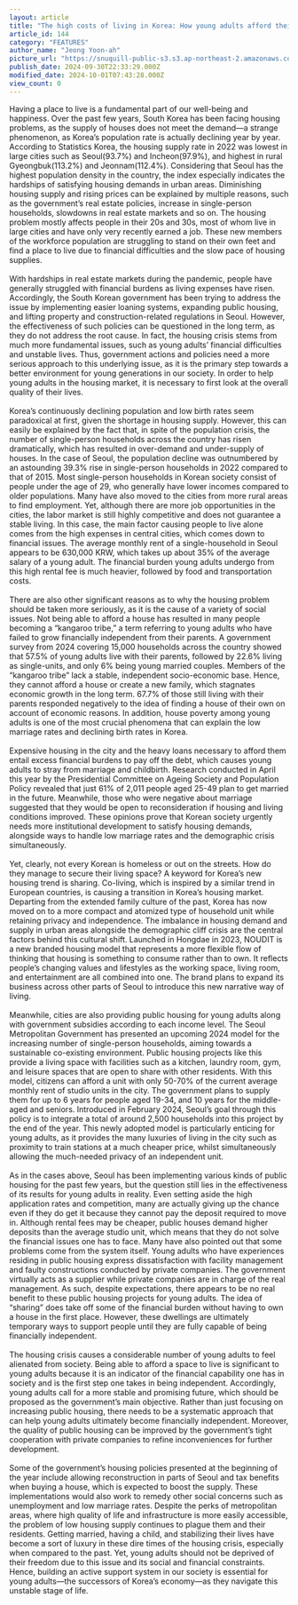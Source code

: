```yaml
---
layout: article
title: "The high costs of living in Korea: How young adults afford their space to live"
article_id: 144
category: "FEATURES"
author_name: "Jeong Yoon-ah"
picture_url: "https://snuquill-public-s3.s3.ap-northeast-2.amazonaws.com/photo/article/7756b0e4-0174-4955-999c-5e532a6b5c54.jpg"
publish_date: 2024-09-30T22:33:29.000Z
modified_date: 2024-10-01T07:43:28.000Z
view_count: 0
---
```


Having a place to live is a fundamental part of our well-being and happiness. Over the past few years, South Korea has been facing housing problems, as the supply of houses does not meet the demand―a strange phenomenon, as Korea’s population rate is actually declining year by year. According to Statistics Korea, the housing supply rate in 2022 was lowest in large cities such as Seoul(93.7%) and Incheon(97.9%), and highest in rural Gyeongbuk(113.2%) and Jeonnam(112.4%). Considering that Seoul has the highest population density in the country, the index especially indicates the hardships of satisfying housing demands in urban areas. Diminishing housing supply and rising prices can be explained by multiple reasons, such as the government’s real estate policies, increase in single-person households, slowdowns in real estate markets and so on. The housing problem mostly affects people in their 20s and 30s, most of whom live in large cities and have only very recently earned a job. These new members of the workforce population are struggling to stand on their own feet and find a place to live due to financial difficulties and the slow pace of housing supplies. <br><br>With hardships in real estate markets during the pandemic, people have generally struggled with financial burdens as living expenses have risen. Accordingly, the South Korean government has been trying to address the issue by implementing easier loaning systems, expanding public housing, and lifting property and construction-related regulations in Seoul. However, the effectiveness of such policies can be questioned in the long term, as they do not address the root cause. In fact, the housing crisis stems from much more fundamental issues, such as young adults’ financial difficulties and unstable lives. Thus, government actions and policies need a more serious approach to this underlying issue, as it is the primary step towards a better environment for young generations in our society. In order to help young adults in the housing market, it is necessary to first look at the overall quality of their lives.<br><br>Korea’s continuously declining population and low birth rates seem paradoxical at first, given the shortage in housing supply. However, this can easily be explained by the fact that, in spite of the population crisis, the number of single-person households across the country has risen dramatically, which has resulted in over-demand and under-supply of houses. In the case of Seoul, the population decline was outnumbered by an astounding 39.3% rise in single-person households in 2022 compared to that of 2015. Most single-person households in Korean society consist of people under the age of 29, who generally have lower incomes compared to older populations. Many have also moved to the cities from more rural areas to find employment. Yet, although there are more job opportunities in the cities, the labor market is still highly competitive and does not guarantee a stable living. In this case, the main factor causing people to live alone comes from the high expenses in central cities, which comes down to financial issues. The average monthly rent of a single-household in Seoul appears to be 630,000 KRW, which takes up about 35% of the average salary of a young adult. The financial burden young adults undergo from this high rental fee is much heavier, followed by food and transportation costs.  <br><br>There are also other significant reasons as to why the housing problem should be taken more seriously, as it is the cause of a variety of social issues. Not being able to afford a house has resulted in many people becoming a “kangaroo tribe,” a term referring to young adults who have failed to grow financially independent from their parents.  A government survey from 2024 covering 15,000 households across the country showed that 57.5% of young adults live with their parents, followed by 22.6% living as single-units, and only 6% being young married couples. Members of the “kangaroo tribe” lack a stable, independent socio-economic base.  Hence, they cannot afford a house or create a new family, which stagnates economic growth in the long term. 67.7% of those still living with their parents responded negatively to the idea of finding a house of their own on account of economic reasons. In addition, house poverty among young adults is one of the most crucial phenomena that can explain the low marriage rates and declining birth rates in Korea. <br><br>Expensive housing in the city and the heavy loans necessary to afford them entail excess financial burdens to pay off the debt, which causes young adults to stray from marriage and childbirth. Research conducted in April this year by the Presidential Committee on Ageing Society and Population Policy revealed that just 61% of 2,011 people aged 25-49 plan to get married in the future. Meanwhile, those who were negative about marriage suggested that they would be open to reconsideration if housing and living conditions improved. These opinions prove that Korean society urgently needs more institutional development to satisfy housing demands, alongside ways to handle low marriage rates and the demographic crisis simultaneously.<br><br>Yet, clearly, not every Korean is homeless or out on the streets. How do they manage to secure their living space? A keyword for Korea’s new housing trend is sharing. Co-living, which is inspired by a similar trend in European countries, is causing a transition in Korea’s housing market. Departing from the extended family culture of the past, Korea has now moved on to a more compact and atomized type of household unit while retaining privacy and independence. The imbalance in housing demand and supply in urban areas alongside the demographic cliff crisis are the central factors behind this cultural shift. Launched in Hongdae in 2023, NOUDIT is a new branded housing model that represents a more flexible flow of thinking that housing is something to consume rather than to own. It reflects people’s changing values and lifestyles as the working space, living room, and entertainment are all combined into one. The brand plans to expand its business across other parts of Seoul to introduce this new narrative way of living. <br><br>Meanwhile, cities are also providing public housing for young adults along with government subsidies according to each income level. The Seoul Metropolitan Government has presented an upcoming 2024 model for the increasing number of single-person households, aiming towards a sustainable co-existing environment. Public housing projects like this provide a living space with facilities such as a kitchen, laundry room, gym, and leisure spaces that are open to share with other residents. With this model, citizens can afford a unit with only 50-70% of the current average monthly rent of studio units in the city. The government plans to supply them for up to 6 years for people aged 19-34, and 10 years for the middle-aged and seniors. Introduced in February 2024, Seoul’s goal through this policy is to integrate a total of around 2,500 households into this project by the end of the year. This newly adopted model is particularly enticing for young adults, as it provides the many luxuries of living in the city such as proximity to train stations at a much cheaper price, whilst simultaneously allowing the much-needed privacy of an independent unit.<br><br>As in the cases above, Seoul has been implementing various kinds of public housing for the past few years, but the question still lies in the effectiveness of its results for young adults in reality. Even setting aside the high application rates and competition, many are actually giving up the chance even if they do get it because they cannot pay the deposit required to move in. Although rental fees may be cheaper, public houses demand higher deposits than the average studio unit, which means that they do not solve the financial issues one has to face. Many have also pointed out that some problems come from the system itself. Young adults who have experiences residing in public housing express dissatisfaction with facility management and faulty constructions conducted by private companies. The government virtually acts as a supplier while private companies are in charge of the real management. As such, despite expectations, there appears to be no real benefit to these public housing projects for young adults. The idea of “sharing” does take off some of the financial burden without having to own a house in the first place. However, these dwellings are ultimately temporary ways to support people until they are fully capable of being financially independent.<br><br>The housing crisis causes a considerable number of young adults to feel alienated from society. Being able to afford a space to live is significant to young adults because it is an indicator of the financial capability one has in society and is the first step one takes in being independent. Accordingly, young adults call for a more stable and promising future, which should be proposed as the government’s main objective. Rather than just focusing on increasing public housing, there needs to be a systematic approach that can help young adults ultimately become financially independent. Moreover, the quality of public housing can be improved by the government’s tight cooperation with private companies to refine inconveniences for further development. <br><br>Some of the government’s housing policies presented at the beginning of the year include allowing reconstruction in parts of Seoul and tax benefits when buying a house, which is expected to boost the supply. These implementations would also work to remedy other social concerns such as unemployment and low marriage rates. Despite the perks of metropolitan areas, where high quality of life and infrastructure is more easily accessible, the problem of low housing supply continues to plague them and their residents. Getting married, having a child, and stabilizing their lives have become a sort of luxury in these dire times of the housing crisis, especially when compared to the past. Yet, young adults should not be deprived of their freedom due to this issue and its social and financial constraints. Hence, building an active support system in our society is essential for young adults―the successors of Korea’s economy—as they navigate this unstable stage of life.
